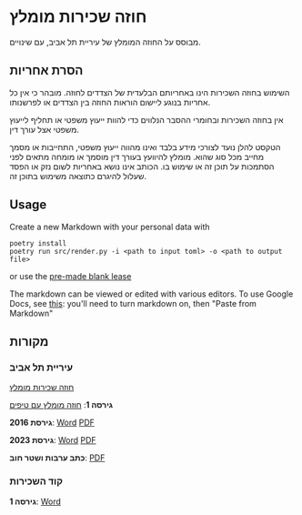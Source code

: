 # חוזה שכירות מומלץ
מבוסס על החוזה המומלץ של עיריית תל אביב, עם שינויים.

## הסרת אחריות
השימוש בחוזה השכירות הינו באחריותם הבלעדית של הצדדים לחוזה.
מובהר כי אין כל אחריות בנוגע ליישום הוראות החוזה בין הצדדים או לפרשנותו.

אין בחוזה השכירות ובחומרי ההסבר הנלווים כדי להוות ייעוץ משפטי או תחליף לייעוץ משפטי אצל עורך דין.

הטקסט להלן נועד לצורכי מידע בלבד ואינו מהווה ייעוץ משפטי, התחייבות או מסמך מחייב מכל סוג שהוא.
מומלץ להיוועץ בעורך דין מוסמך או מומחה מתאים לפני הסתמכות על תוכן זה או שימוש בו.
הכותב אינו נושא באחריות לשום נזק או הפסד שעלול להיגרם כתוצאה משימוש בתוכן זה.

## Usage
Create a new Markdown with your personal data with
```
poetry install
poetry run src/render.py -i <path to input toml> -o <path to output file>
```
or use the [pre-made blank lease](output/lease-blank.md)

The markdown can be viewed or edited with various editors.
To use Google Docs, see [this](https://support.google.com/docs/answer/12014036):
you'll need to turn markdown on, then "Paste from Markdown"

## מקורות
### עיריית תל אביב
[חוזה שכירות מומלץ](https://www.tel-aviv.gov.il/Residents/Assets/Pages/rent.aspx)

**גירסה 1**:
[חוזה מומלץ עם טיפים](https://www.tel-aviv.gov.il/Residents/Assets/Pages/hoze.aspx)

**גירסת 2016**:
[Word](https://www.tel-aviv.gov.il/Forms/חוזה%20שכירות%20עירוני%20מומלץ%20-%20עברית%20-%20קובץ%20word.docx)
[PDF](https://www.tel-aviv.gov.il/Forms/חוזה%20שכירות%20מומלץ.pdf)

**גירסת 2023**:
[Word](https://www.tel-aviv.gov.il/Forms/חוזה%20עירוני%20מומלץ%20-%20עדכון%202023.docx)
[PDF](https://www.tel-aviv.gov.il/Forms/חוזה%20עירוני%20מומלץ%20-%20עדכון%202023.pdf)

**כתב ערבות ושטר חוב**:
[PDF](https://www.tel-aviv.gov.il/Forms/כתב%20ערבות%20ושטר%20חוב.pdf)

### קוד השכירות
**גירסה 1**:
[Word](https://docs.wixstatic.com/ugd/e716da_f38c159dc8454a7d800ba5737b9ddc14.docx?dn=נוסח%20סופי%20חוזה%20מומלץ%20קוד%20השכירות.docx)
